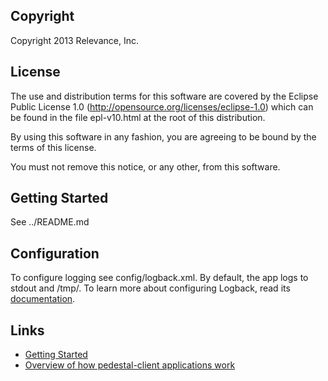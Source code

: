 Copyright
---------
Copyright 2013 Relevance, Inc.

License
-------
The use and distribution terms for this software are covered by the
Eclipse Public License 1.0 (http://opensource.org/licenses/eclipse-1.0)
which can be found in the file epl-v10.html at the root of this distribution.

By using this software in any fashion, you are agreeing to be bound by
the terms of this license.

You must not remove this notice, or any other, from this software.

## Getting Started

See ../README.md

## Configuration

To configure logging see config/logback.xml. By default, the app logs to stdout and /tmp/.
To learn more about configuring Logback, read its [documentation](http://logback.qos.ch/documentation.html).

## Links

* [Getting Started](https://github.com/relevance/platform/tree/master/client#usage)
* [Overview of how pedestal-client applications work](https://github.com/relevance/platform/wiki/Client-Application-Model)
